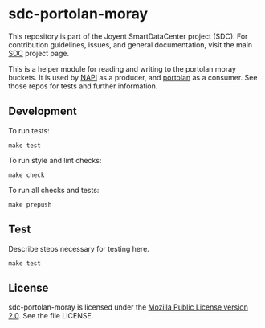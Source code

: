 <!--
    This Source Code Form is subject to the terms of the Mozilla Public
    License, v. 2.0. If a copy of the MPL was not distributed with this
    file, You can obtain one at http://mozilla.org/MPL/2.0/.
-->

<!--
    Copyright (c) 2014, Joyent, Inc.
-->

# sdc-portolan-moray

This repository is part of the Joyent SmartDataCenter project (SDC). For
contribution guidelines, issues, and general documentation, visit the main
[SDC](http://github.com/joyent/sdc) project page.

This is a helper module for reading and writing to the portolan moray buckets.
It is used by [NAPI](https://github.com/joyent/sdc-napi) as a producer, and
[portolan](https://github.com/joyent/sdc-portolan) as a consumer. See those
repos for tests and further information.


## Development

To run tests:

    make test

To run style and lint checks:

    make check

To run all checks and tests:

    make prepush


## Test

Describe steps necessary for testing here.

    make test


## License

sdc-portolan-moray is licensed under the
[Mozilla Public License version 2.0](http://mozilla.org/MPL/2.0/).
See the file LICENSE.
